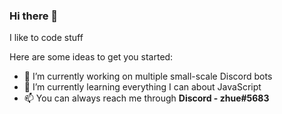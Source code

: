 ### Hi there 👋

I like to code stuff

Here are some ideas to get you started:

- 🔭 I’m currently working on multiple small-scale Discord bots
- 🌱 I’m currently learning everything I can about JavaScript
- 📫 You can always reach me through **Discord - zhue#5683**
